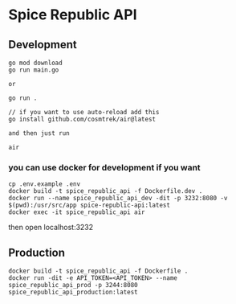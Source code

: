 # Spice Republic API

## Development

```
go mod download
go run main.go

or

go run .

// if you want to use auto-reload add this
go install github.com/cosmtrek/air@latest

and then just run 

air
```

### you can use docker for development if you want
```
cp .env.example .env
docker build -t spice_republic_api -f Dockerfile.dev .
docker run --name spice_republic_api_dev -dit -p 3232:8080 -v $(pwd):/usr/src/app spice-republic-api:latest
docker exec -it spice_republic_api air
```

then open localhost:3232


## Production
```
docker build -t spice_republic_api -f Dockerfile .
docker run -dit -e API_TOKEN=<API_TOKEN> --name spice_republic_api_prod -p 3244:8080  spice_republic_api_production:latest
